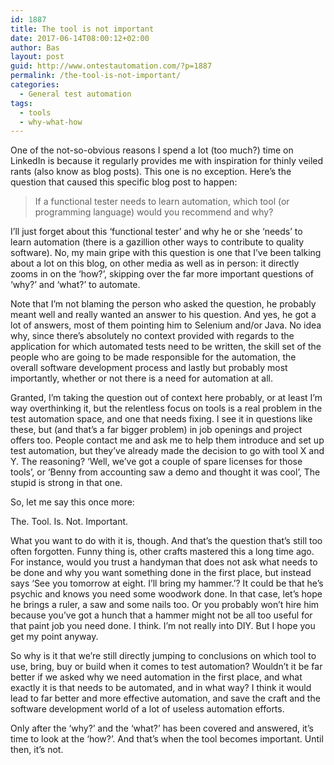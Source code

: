 ```yaml
---
id: 1887
title: The tool is not important
date: 2017-06-14T08:00:12+02:00
author: Bas
layout: post
guid: http://www.ontestautomation.com/?p=1887
permalink: /the-tool-is-not-important/
categories:
  - General test automation
tags:
  - tools
  - why-what-how
---
```

One of the not-so-obvious reasons I spend a lot (too much?) time on LinkedIn is because it regularly provides me with inspiration for thinly veiled rants (also know as blog posts). This one is no exception. Here&#8217;s the question that caused this specific blog post to happen:

> If a functional tester needs to learn automation, which tool (or programming language) would you recommend and why?

I&#8217;ll just forget about this &#8216;functional tester&#8217; and why he or she &#8216;needs&#8217; to learn automation (there is a gazillion other ways to contribute to quality software). No, my main gripe with this question is one that I&#8217;ve been talking about a lot on this blog, on other media as well as in person: it directly zooms in on the &#8216;how?&#8217;, skipping over the far more important questions of &#8216;why?&#8217; and &#8216;what?&#8217; to automate.

Note that I&#8217;m not blaming the person who asked the question, he probably meant well and really wanted an answer to his question. And yes, he got a lot of answers, most of them pointing him to Selenium and/or Java. No idea why, since there&#8217;s absolutely no context provided with regards to the application for which automated tests need to be written, the skill set of the people who are going to be made responsible for the automation, the overall software development process and lastly but probably most importantly, whether or not there is a need for automation at all.

Granted, I&#8217;m taking the question out of context here probably, or at least I&#8217;m way overthinking it, but the relentless focus on tools is a real problem in the test automation space, and one that needs fixing. I see it in questions like these, but (and that&#8217;s a far bigger problem) in job openings and project offers too. People contact me and ask me to help them introduce and set up test automation, but they&#8217;ve already made the decision to go with tool X and Y. The reasoning? &#8216;Well, we&#8217;ve got a couple of spare licenses for those tools&#8217;, or &#8216;Benny from accounting saw a demo and thought it was cool&#8217;, The stupid is strong in that one.

So, let me say this once more:

The. Tool. Is. Not. Important.

What you want to do with it is, though. And that&#8217;s the question that&#8217;s still too often forgotten. Funny thing is, other crafts mastered this a long time ago. For instance, would you trust a handyman that does not ask what needs to be done and why you want something done in the first place, but instead says &#8216;See you tomorrow at eight. I&#8217;ll bring my hammer.&#8217;? It could be that he&#8217;s psychic and knows you need some woodwork done. In that case, let&#8217;s hope he brings a ruler, a saw and some nails too. Or you probably won&#8217;t hire him because you&#8217;ve got a hunch that a hammer might not be all too useful for that paint job you need done. I think. I&#8217;m not really into DIY. But I hope you get my point anyway.

So why is it that we&#8217;re still directly jumping to conclusions on which tool to use, bring, buy or build when it comes to test automation? Wouldn&#8217;t it be far better if we asked why we need automation in the first place, and what exactly it is that needs to be automated, and in what way? I think it would lead to far better and more effective automation, and save the craft and the software development world of a lot of useless automation efforts.

Only after the &#8216;why?&#8217; and the &#8216;what?&#8217; has been covered and answered, it&#8217;s time to look at the &#8216;how?&#8217;. And that&#8217;s when the tool becomes important. Until then, it&#8217;s not.